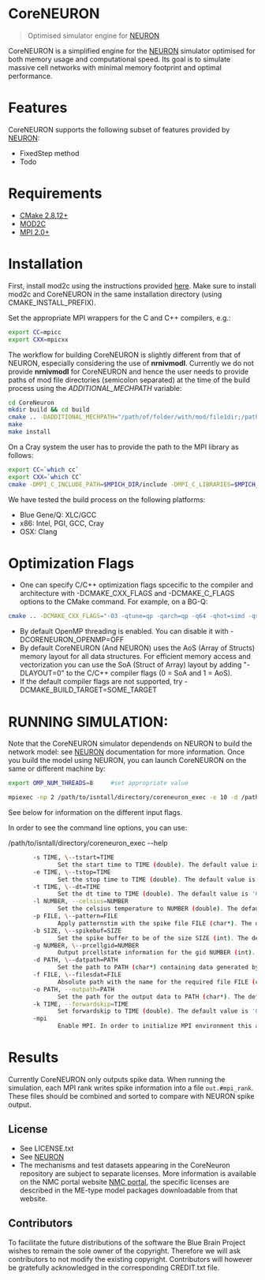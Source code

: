 # CoreNEURON
> Optimised simulator engine for [NEURON](https://www.neuron.yale.edu/neuron/)

CoreNEURON is a simplified engine for the [NEURON](https://www.neuron.yale.edu/neuron/) simulator optimised for both memory usage and computational speed. Its goal is to simulate massive cell networks with minimal memory footprint and optimal performance.

# Features

CoreNEURON supports the following subset of features provided by [NEURON](https://www.neuron.yale.edu/neuron/):
* FixedStep method
* Todo

# Requirements
* [CMake 2.8.12+](https://cmake.org)
* [MOD2C](http://github.com/BlueBrain/mod2c)
* [MPI 2.0+](http://mpich.org)


# Installation

First, install mod2c using the instructions provided [here](http://github.com/BlueBrain/mod2c). Make sure to install mod2c and CoreNEURON in the same installation directory (using CMAKE\_INSTALL\_PREFIX).

Set the appropriate MPI wrappers for the C and C++ compilers, e.g.:

```bash
export CC=mpicc
export CXX=mpicxx
```

The workflow for building CoreNEURON is slightly different from that of NEURON, especially considering the use of **nrnivmodl**. Currently we do not provide **nrnivmodl** for CoreNEURON and hence the user needs to provide paths of mod file directories (semicolon separated) at the time of the build process using the *ADDITIONAL_MECHPATH* variable:

```bash
cd CoreNeuron
mkdir build && cd build
cmake .. -DADDITIONAL_MECHPATH="/path/of/folder/with/mod/file1dir;/path/of/folder/with/mod/file2dir" -DCMAKE_INSTALL_PREFIX=/path/to/isntall/directory
make
make install
```

On a Cray system the user has to provide the path to the MPI library as follows:
```bash
export CC=`which cc`
export CXX=`which CC`
cmake -DMPI_C_INCLUDE_PATH=$MPICH_DIR/include -DMPI_C_LIBRARIES=$MPICH_DIR/lib
```

We have tested the build process on the following platforms:

* Blue Gene/Q: XLC/GCC
* x86: Intel, PGI, GCC, Cray
* OSX: Clang


# Optimization Flags

* One can specify C/C++ optimization flags spcecific to the compiler and architecture with -DCMAKE_CXX_FLAGS and -DCMAKE_C_FLAGS options to the CMake command. For example, on a BG-Q:

```bash
cmake .. -DCMAKE_CXX_FLAGS="-O3 -qtune=qp -qarch=qp -q64 -qhot=simd -qsmp -qthreaded" -DCMAKE_C_FLAGS="-O3 -qtune=qp -qarch=qp -q64 -qhot=simd -qsmp -qthreaded"
```

* By default OpenMP threading is enabled. You can disable it with -DCORENEURON_OPENMP=OFF
* By default CoreNEURON (And NEURON) uses the AoS (Array of Structs) memory layout for all data structures. For efficient memory access and vectorization you can use the SoA (Struct of Array) layout by adding "-DLAYOUT=0" to the C/C++ compiler flags (0 = SoA and 1 = AoS).
* If the default compiler flags are not supported, try -DCMAKE_BUILD_TARGET=SOME_TARGET


# RUNNING SIMULATION:

Note that the CoreNEURON simulator dependends on NEURON to build the network model: see [NEURON](https://www.neuron.yale.edu/neuron/) documentation for more information. Once you build the model using NEURON, you can launch CoreNEURON on the same or different machine by:
```bash
export OMP_NUM_THREADS=8     #set appropriate value

mpiexec -np 2 /path/to/isntall/directory/coreneuron_exec -e 10 -d /path/to/model/built/by/neuron -mpi
```
See below for information on the different input flags.

In order to see the command line options, you can use:

/path/to/isntall/directory/coreneuron_exec --help

```bash
       -s TIME, \--tstart=TIME
              Set the start time to TIME (double). The default value is '0.'
       -e TIME, \--tstop=TIME
              Set the stop time to TIME (double). The default value is '100.'
       -t TIME, \--dt=TIME
              Set the dt time to TIME (double). The default value is '0.025'.
       -l NUMBER, --celsius=NUMBER
              Set the celsius temperature to NUMBER (double). The default value is '34.'.
       -p FILE, \--pattern=FILE
              Apply patternstim with the spike file FILE (char*). The default value is 'NULL'.
       -b SIZE, \--spikebuf=SIZE
              Set the spike buffer to be of the size SIZE (int). The default value is '100000'.
       -g NUMBER, \--prcellgid=NUMBER
              Output prcellstate information for the gid NUMBER (int). The default value is '-1'.
       -d PATH, \--datpath=PATH
              Set the path to PATH (char*) containing data generated by NEURON. The default value is '.'.
       -f FILE, \--filesdat=FILE
              Absolute path with the name for the required file FILE (char*). The default value is 'files.dat'.
       -o PATH, --outpath=PATH
              Set the path for the output data to PATH (char*). The default value is '.'.
       -k TIME, --forwardskip=TIME
              Set forwardskip to TIME (double). The default value is '0.'.
       -mpi
              Enable MPI. In order to initialize MPI environment this argument must be specified.
```

# Results

Currently CoreNEURON only outputs spike data. When running the simulation, each MPI rank writes spike information
into a file `out.#mpi_rank`. These files should be combined and sorted to compare with NEURON spike output.

## License
* See LICENSE.txt
* See [NEURON](https://www.neuron.yale.edu/neuron/)
* The mechanisms and test datasets appearing in the CoreNeuron repository are subject to separate licenses.
  More information is available on the NMC portal website [NMC portal](https://bbp.epfl.ch/nmc-portal/copyright),
  the specific licenses are described in the ME-type model packages downloadable from that website.

## Contributors
To facilitate the future distributions of the software the Blue Brain Project wishes to remain the sole
owner of the copyright. Therefore we will ask contributors to not modify the existing copyright.
Contributors will however be gratefully acknowledged in the corresponding CREDIT.txt file.
